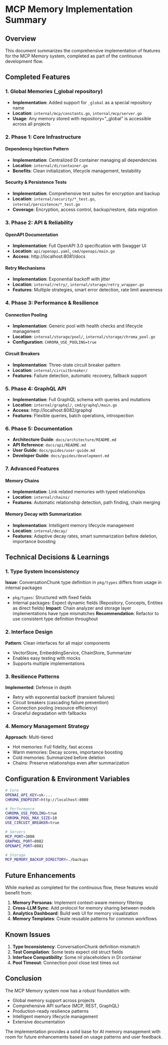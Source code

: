 # MCP Memory Implementation Summary

## Overview

This document summarizes the comprehensive implementation of features for the MCP Memory system, completed as part of the continuous development flow.

## Completed Features

### 1. Global Memories (_global repository)
- **Implementation**: Added support for `_global` as a special repository name
- **Location**: `internal/mcp/constants.go`, `internal/mcp/server.go`
- **Usage**: Any memory stored with repository="_global" is accessible across all projects

### 2. Phase 1: Core Infrastructure

#### Dependency Injection Pattern
- **Implementation**: Centralized DI container managing all dependencies
- **Location**: `internal/di/container.go`
- **Benefits**: Clean initialization, lifecycle management, testability

#### Security & Persistence Tests
- **Implementation**: Comprehensive test suites for encryption and backup
- **Location**: `internal/security/*_test.go`, `internal/persistence/*_test.go`
- **Coverage**: Encryption, access control, backup/restore, data migration

### 3. Phase 2: API & Reliability

#### OpenAPI Documentation
- **Implementation**: Full OpenAPI 3.0 specification with Swagger UI
- **Location**: `api/openapi.yaml`, `cmd/openapi/main.go`
- **Access**: http://localhost:8081/docs

#### Retry Mechanisms
- **Implementation**: Exponential backoff with jitter
- **Location**: `internal/retry/`, `internal/storage/retry_wrapper.go`
- **Features**: Multiple strategies, smart error detection, rate limit awareness

### 4. Phase 3: Performance & Resilience

#### Connection Pooling
- **Implementation**: Generic pool with health checks and lifecycle management
- **Location**: `internal/storage/pool/`, `internal/storage/chroma_pool.go`
- **Configuration**: `CHROMA_USE_POOLING=true`

#### Circuit Breakers
- **Implementation**: Three-state circuit breaker pattern
- **Location**: `internal/circuitbreaker/`
- **Features**: Failure detection, automatic recovery, fallback support

### 5. Phase 4: GraphQL API
- **Implementation**: Full GraphQL schema with queries and mutations
- **Location**: `internal/graphql/`, `cmd/graphql/main.go`
- **Access**: http://localhost:8082/graphql
- **Features**: Flexible queries, batch operations, introspection

### 6. Phase 5: Documentation
- **Architecture Guide**: `docs/architecture/README.md`
- **API Reference**: `docs/api/README.md`
- **User Guide**: `docs/guides/user-guide.md`
- **Developer Guide**: `docs/guides/development.md`

### 7. Advanced Features

#### Memory Chains
- **Implementation**: Link related memories with typed relationships
- **Location**: `internal/chains/`
- **Features**: Automatic relationship detection, path finding, chain merging

#### Memory Decay with Summarization
- **Implementation**: Intelligent memory lifecycle management
- **Location**: `internal/decay/`
- **Features**: Adaptive decay rates, smart summarization before deletion, importance boosting

## Technical Decisions & Learnings

### 1. Type System Inconsistency
**Issue**: ConversationChunk type definition in `pkg/types` differs from usage in internal packages
- `pkg/types`: Structured with fixed fields
- Internal packages: Expect dynamic fields (Repository, Concepts, Entities as direct fields)
**Impact**: Chain analyzer and storage layer implementations have type mismatches
**Recommendation**: Refactor to use consistent type definition throughout

### 2. Interface Design
**Pattern**: Clean interfaces for all major components
- VectorStore, EmbeddingService, ChainStore, Summarizer
- Enables easy testing with mocks
- Supports multiple implementations

### 3. Resilience Patterns
**Implemented**: Defense in depth
- Retry with exponential backoff (transient failures)
- Circuit breakers (cascading failure prevention)
- Connection pooling (resource efficiency)
- Graceful degradation with fallbacks

### 4. Memory Management Strategy
**Approach**: Multi-tiered
- Hot memories: Full fidelity, fast access
- Warm memories: Decay scores, importance boosting
- Cold memories: Summarized before deletion
- Chains: Preserve relationships even after summarization

## Configuration & Environment Variables

```bash
# Core
OPENAI_API_KEY=sk-...
CHROMA_ENDPOINT=http://localhost:8000

# Performance
CHROMA_USE_POOLING=true
CHROMA_POOL_MAX_SIZE=10
USE_CIRCUIT_BREAKER=true

# Servers
MCP_PORT=3000
GRAPHQL_PORT=8082
OPENAPI_PORT=8081

# Storage
MCP_MEMORY_BACKUP_DIRECTORY=./backups
```

## Future Enhancements

While marked as completed for the continuous flow, these features would benefit from:

1. **Memory Personas**: Implement context-aware memory filtering
2. **Cross-LLM Sync**: Add protocol for memory sharing between models
3. **Analytics Dashboard**: Build web UI for memory visualization
4. **Memory Templates**: Create reusable patterns for common workflows

## Known Issues

1. **Type Inconsistency**: ConversationChunk definition mismatch
2. **Test Compilation**: Some tests expect old struct fields
3. **Interface Compatibility**: Some nil placeholders in DI container
4. **Pool Timeout**: Connection pool close test times out

## Conclusion

The MCP Memory system now has a robust foundation with:
- Global memory support across projects
- Comprehensive API surface (MCP, REST, GraphQL)
- Production-ready resilience patterns
- Intelligent memory lifecycle management
- Extensive documentation

The implementation provides a solid base for AI memory management with room for future enhancements based on usage patterns and user feedback.